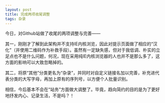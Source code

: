 ```yaml
---
layout: post
title: 完成两项收尾调整
tags: 杂录
---
```


今日，对Github站做了收尾的两项调整与完善——

其一，刚刚才了解到此架构并不支持IE内核浏览，因此对提示页面做了相应的“汉化”（并使用二维码作为补救手段）。虽然有一定缺失感，但对于我低调、朴实的立足点也不是什么问题，何况，现在采用纯IE内核浏览器的人也并不是那么多了，这方面的影响可以大致忽略掉的。

其二，将原“其他”分类更名为“杂录”，并同时对自定义链接名加以完善，补充进代表分类的大写字母，再加上原有的序列号，以方便个人批量识别。

相信，今后基本不会在“站务”方面做大调整了。毕竟，趋向简约的目的是为了更好地抒发内心、记录生活，不是吗？！
